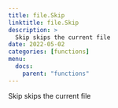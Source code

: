 ```yaml
---
title: file.Skip
linktitle: file.Skip
description: >
  Skip skips the current file
date: 2022-05-02
categories: [functions]
menu:
  docs:
    parent: "functions"
---
```


Skip skips the current file
